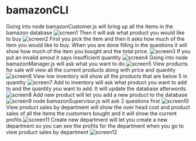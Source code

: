 # bamazonCLI

Going into node bamazonCustomer.js will bring up all the items in the bamazon database
![screen1](screenshots/screen1.PNG)
Then it will ask what product you would like to buy
![screen2](screenshots/screen2.PNG)
First you pick the item and then it asks how much of the item you would like to buy. When you are done filling in the questions it will show how much of the item you bought and the total price.
![screen3](screenshots/screen3.PNG)
If you put an invalid amout it says insufficient quantity
![screen4](screenshots/screen4.PNG)
Going into node bamazonManager.js will ask what you want to do
![screen5](screenshots/screen5.PNG)
View products for sale will view all the current products along with price and quantity
![screen6](screenshots/screen6.PNG)
View low inventory will show all the products that are below 5 in quantity
![screen7](screenshots/screen7.PNG)
Add to inventory will ask what product you want to add to and the quantity you want to add. It will update the database afterwords.
![screen8](screenshots/screen8.PNG)
Add new product will let you add a new product to the database
![screen9](screenshots/screen9.PNG)
node bamazonSupervisor.js will ask 2 questions first
![screen10](screenshots/screen10.PNG)
View product sales by department will show the over head cost and product sales of all the items the customers bought and it will show the current profits
![screen11](screenshots/screen11.PNG)
Create new department will let you create a new department so you can see the profits for the department when you go to view product sales by department
![screen12](screenshots/screen12.PNG)

